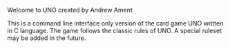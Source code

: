 Welcome to UNO
created by Andrew Ament

This is a command line interface only version of the card game UNO written in C language.
The game follows the classic rules of UNO. A special ruleset may be added in the future.

